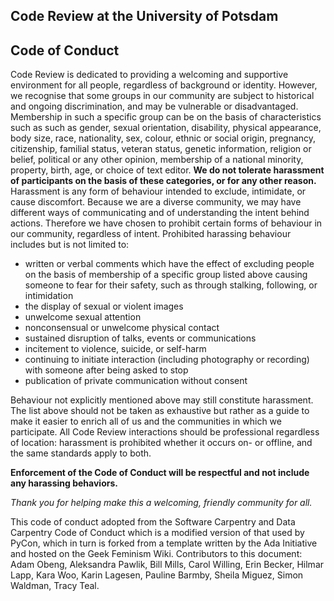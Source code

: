 Code Review at the University of Potsdam
-------------------------------------------
Code of Conduct
-----------------

Code Review is dedicated to providing a welcoming and supportive environment for all people, regardless of background or identity. However, we recognise that some groups in our community are subject to historical and ongoing discrimination, and may be vulnerable or disadvantaged. Membership in such a specific group can be on the basis of characteristics such as such as gender, sexual orientation, disability, physical appearance, body size, race, nationality, sex, colour, ethnic or social origin, pregnancy, citizenship, familial status, veteran status, genetic information, religion or belief, political or any other opinion, membership of a national minority, property, birth, age, or choice of text editor. **We do not tolerate harassment of participants on the basis of these categories, or for any other reason.**
Harassment is any form of behaviour intended to exclude, intimidate, or cause discomfort. Because we are a diverse community, we may have different ways of communicating and of understanding the intent behind actions. Therefore we have chosen to prohibit certain forms of behaviour in our community, regardless of intent. Prohibited harassing behaviour includes but is not limited to:

- written or verbal comments which have the effect of excluding people on the basis of membership of a specific group listed above
causing someone to fear for their safety, such as through stalking, following, or intimidation
- the display of sexual or violent images
- unwelcome sexual attention
- nonconsensual or unwelcome physical contact
- sustained disruption of talks, events or communications
- incitement to violence, suicide, or self-harm
- continuing to initiate interaction (including photography or recording) with someone after being asked to stop
- publication of private communication without consent

Behaviour not explicitly mentioned above may still constitute harassment. The list above should not be taken as exhaustive but rather as a guide to make it easier to enrich all of us and the communities in which we participate. All Code Review interactions should be professional regardless of location: harassment is prohibited whether it occurs on- or offline, and the same standards apply to both.

**Enforcement of the Code of Conduct will be respectful and not include any harassing behaviors.**

_Thank you for helping make this a welcoming, friendly community for all._

This code of conduct adopted from the Software Carpentry and Data Carpentry Code of Conduct which is a modified version of that used by PyCon, which in turn is forked from a template written by the Ada Initiative and hosted on the Geek Feminism Wiki. Contributors to this document: Adam Obeng, Aleksandra Pawlik, Bill Mills, Carol Willing, Erin Becker, Hilmar Lapp, Kara Woo, Karin Lagesen, Pauline Barmby, Sheila Miguez, Simon Waldman, Tracy Teal.

